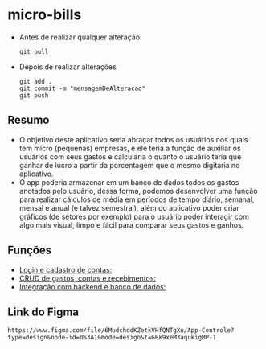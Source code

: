 # micro-bills

- Antes de realizar qualquer alteração:

  ```shell
  git pull
  ```

- Depois de realizar alterações
  ```shell
  git add .
  git commit -m "mensagemDeAlteracao"
  git push
  ```

## Resumo

- O objetivo deste aplicativo seria abraçar todos os usuários nos quais tem micro (pequenas) empresas, e ele teria a função de auxiliar os usuários com seus gastos e calcularia o quanto o usuário teria que ganhar de lucro a partir da porcentagem que o mesmo digitaria no aplicativo.
- O app poderia armazenar em um banco de dados todos os gastos anotados pelo usuário, dessa forma, podemos desenvolver uma função para realizar cálculos de média em períodos de tempo diário, semanal, mensal e anual (e talvez semestral), além do aplicativo poder criar gráficos (de setores por exemplo) para o usuário poder interagir com algo mais visual, limpo e fácil para comparar seus gastos e ganhos.

## Funções

- <u>Login e cadastro de contas: </u>
- <u>CRUD de gastos, contas e recebimentos: </u>
- <u>Integração com backend e banco de dados: </u>

## Link do Figma

```
https://www.figma.com/file/6MudchddKZetkVHfQNTgXu/App-Controle?type=design&node-id=0%3A1&mode=design&t=GBk9xeM3aqukigMP-1
```
